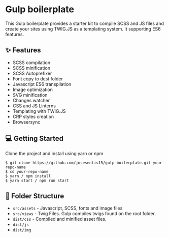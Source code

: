 # Gulp boilerplate

This Gulp boilerplate provides a starter kit to compile SCSS and JS files and create your sites using TWIG.JS as a templating system. It supporting ES6 features.

## :sparkles: Features

- SCSS compilation
- SCSS minification
- SCSS Autoprefixer
- Font copy to dest folder
- Javascript ES6 transpilation
- Image optimization
- SVG minification
- Changes watcher
- CSS and JS Linterns
- Templating with TWIG.JS
- CRP styles creation
- Browsersync

## :computer: Getting Started

Clone the project and install using yarn or npm

```
$ git clone https://github.com/josesentis15/gulp-boilerplate.git your-repo-name
$ cd your-repo-name
$ yarn / npm install
$ yarn start / npm run start
```

## :file_folder: Folder Structure

- `src/assets` - Javascript, SCSS, fonts and image files
- `src/views` - Twig Files. Gulp compiles twigs found on the root folder.
- `dist/css` - Compiled and minified asset files.
- `dist/js`
- `dist/img`
